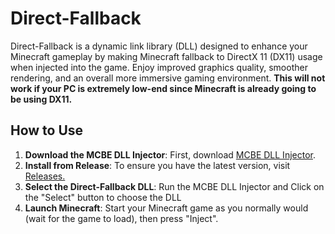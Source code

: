 # Direct-Fallback
Direct-Fallback is a dynamic link library (DLL) designed to enhance your Minecraft gameplay by making Minecraft fallback to DirectX 11 (DX11) usage when injected into the game. Enjoy improved graphics quality, smoother rendering, and an overall more immersive gaming environment.
**This will not work if your PC is extremely low-end since Minecraft is already going to be using DX11.**

## How to Use
1. **Download the MCBE DLL Injector**: First, download [MCBE DLL Injector](https://github.com/ambiennt/MCBE-DLL-Injector).
2. **Install from Release**: To ensure you have the latest version, visit [Releases.](https://github.com/WhiteOnGitHub/Direct-Fallback/releases)
3. **Select the Direct-Fallback DLL**: Run the MCBE DLL Injector and Click on the "Select" button to choose the DLL
7. **Launch Minecraft**: Start your Minecraft game as you normally would (wait for the game to load), then press "Inject".
